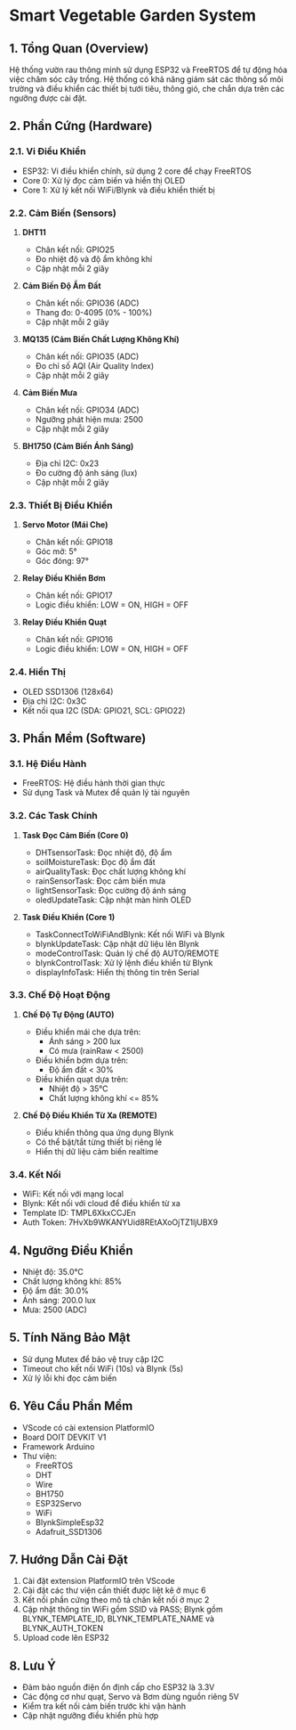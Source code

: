 # Smart Vegetable Garden System

## 1. Tổng Quan (Overview)
Hệ thống vườn rau thông minh sử dụng ESP32 và FreeRTOS để tự động hóa việc chăm sóc cây trồng. Hệ thống có khả năng giám sát các thông số môi trường và điều khiển các thiết bị tưới tiêu, thông gió, che chắn dựa trên các ngưỡng được cài đặt.

## 2. Phần Cứng (Hardware)
### 2.1. Vi Điều Khiển
- ESP32: Vi điều khiển chính, sử dụng 2 core để chạy FreeRTOS
- Core 0: Xử lý đọc cảm biến và hiển thị OLED
- Core 1: Xử lý kết nối WiFi/Blynk và điều khiển thiết bị

### 2.2. Cảm Biến (Sensors)
1. **DHT11**
   - Chân kết nối: GPIO25
   - Đo nhiệt độ và độ ẩm không khí
   - Cập nhật mỗi 2 giây

2. **Cảm Biến Độ Ẩm Đất**
   - Chân kết nối: GPIO36 (ADC)
   - Thang đo: 0-4095 (0% - 100%)
   - Cập nhật mỗi 2 giây

3. **MQ135 (Cảm Biến Chất Lượng Không Khí)**
   - Chân kết nối: GPIO35 (ADC)
   - Đo chỉ số AQI (Air Quality Index)
   - Cập nhật mỗi 2 giây

4. **Cảm Biến Mưa**
   - Chân kết nối: GPIO34 (ADC)
   - Ngưỡng phát hiện mưa: 2500
   - Cập nhật mỗi 2 giây

5. **BH1750 (Cảm Biến Ánh Sáng)**
   - Địa chỉ I2C: 0x23
   - Đo cường độ ánh sáng (lux)
   - Cập nhật mỗi 2 giây

### 2.3. Thiết Bị Điều Khiển
1. **Servo Motor (Mái Che)**
   - Chân kết nối: GPIO18
   - Góc mở: 5°
   - Góc đóng: 97°

2. **Relay Điều Khiển Bơm**
   - Chân kết nối: GPIO17
   - Logic điều khiển: LOW = ON, HIGH = OFF

3. **Relay Điều Khiển Quạt**
   - Chân kết nối: GPIO16
   - Logic điều khiển: LOW = ON, HIGH = OFF

### 2.4. Hiển Thị
- OLED SSD1306 (128x64)
- Địa chỉ I2C: 0x3C
- Kết nối qua I2C (SDA: GPIO21, SCL: GPIO22)

## 3. Phần Mềm (Software)
### 3.1. Hệ Điều Hành
- FreeRTOS: Hệ điều hành thời gian thực
- Sử dụng Task và Mutex để quản lý tài nguyên

### 3.2. Các Task Chính
1. **Task Đọc Cảm Biến (Core 0)**
   - DHTsensorTask: Đọc nhiệt độ, độ ẩm
   - soilMoistureTask: Đọc độ ẩm đất
   - airQualityTask: Đọc chất lượng không khí
   - rainSensorTask: Đọc cảm biến mưa
   - lightSensorTask: Đọc cường độ ánh sáng
   - oledUpdateTask: Cập nhật màn hình OLED

2. **Task Điều Khiển (Core 1)**
   - TaskConnectToWiFiAndBlynk: Kết nối WiFi và Blynk
   - blynkUpdateTask: Cập nhật dữ liệu lên Blynk
   - modeControlTask: Quản lý chế độ AUTO/REMOTE
   - blynkControlTask: Xử lý lệnh điều khiển từ Blynk
   - displayInfoTask: Hiển thị thông tin trên Serial

### 3.3. Chế Độ Hoạt Động
1. **Chế Độ Tự Động (AUTO)**
   - Điều khiển mái che dựa trên:
     + Ánh sáng > 200 lux
     + Có mưa (rainRaw < 2500)
   - Điều khiển bơm dựa trên:
     + Độ ẩm đất < 30%
   - Điều khiển quạt dựa trên:
     + Nhiệt độ > 35°C
     + Chất lượng không khí <= 85%

2. **Chế Độ Điều Khiển Từ Xa (REMOTE)**
   - Điều khiển thông qua ứng dụng Blynk
   - Có thể bật/tắt từng thiết bị riêng lẻ
   - Hiển thị dữ liệu cảm biến realtime

### 3.4. Kết Nối
- WiFi: Kết nối với mạng local
- Blynk: Kết nối với cloud để điều khiển từ xa
- Template ID: TMPL6XkxCCJEn
- Auth Token: 7HvXb9WKANYUid8REtAXoOjTZ1ljUBX9

## 4. Ngưỡng Điều Khiển
- Nhiệt độ: 35.0°C
- Chất lượng không khí: 85%
- Độ ẩm đất: 30.0%
- Ánh sáng: 200.0 lux
- Mưa: 2500 (ADC)

## 5. Tính Năng Bảo Mật
- Sử dụng Mutex để bảo vệ truy cập I2C
- Timeout cho kết nối WiFi (10s) và Blynk (5s)
- Xử lý lỗi khi đọc cảm biến

## 6. Yêu Cầu Phần Mềm
- VScode có cài extension PlatformIO
- Board DOIT DEVKIT V1
- Framework Arduino
- Thư viện:
  + FreeRTOS
  + DHT
  + Wire
  + BH1750
  + ESP32Servo
  + WiFi
  + BlynkSimpleEsp32
  + Adafruit_SSD1306

## 7. Hướng Dẫn Cài Đặt
1. Cài đặt extension PlatformIO trên VScode
2. Cài đặt các thư viện cần thiết được liệt kê ở mục 6
3. Kết nối phần cứng theo mô tả chân kết nối ở mục 2
4. Cập nhật thông tin WiFi gồm SSID và PASS; Blynk gồm BLYNK_TEMPLATE_ID, BLYNK_TEMPLATE_NAME và BLYNK_AUTH_TOKEN
5. Upload code lên ESP32

## 8. Lưu Ý
- Đảm bảo nguồn điện ổn định cấp cho ESP32 là 3.3V
- Các động cơ như quạt, Servo và Bơm dùng nguồn riêng 5V
- Kiểm tra kết nối cảm biến trước khi vận hành
- Cập nhật ngưỡng điều khiển phù hợp 
